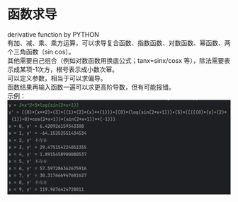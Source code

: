 # 函数求导

derivative function by PYTHON  
有加、减、乘、乘方运算，可以求导复合函数、指数函数、对数函数、幂函数、两个三角函数（sin cos）。  
其他需要自己组合（例如对数函数用换底公式；tanx=sinx/cosx 等），除法需要表示成某项-1次方，根号表示成小数次幂。  
可以定义参数，相当于可以求偏导。  
函数结果再输入函数一遍可以求更高阶导数，但有可能报错。  
示例：  
![image](9131ce64-74de-42a9-8b45-50df450d8409.png)
